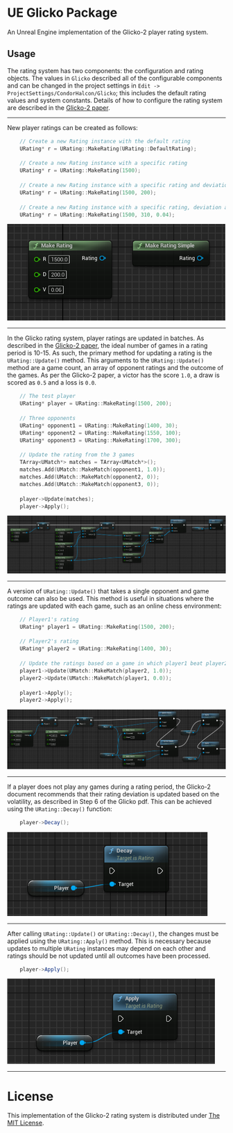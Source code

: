 # UE Glicko Package
An Unreal Engine implementation of the Glicko-2 player rating system.

## Usage
The rating system has two components: the configuration and rating objects. The values in `Glicko` described all of the configurable components and can be changed in the project settings in `Edit -> ProjectSettings/CondorHalcon/Glicko`; this includes the default rating values and system constants. Details of how to configure the rating system are described in the [Glicko-2 paper](http://www.glicko.net/glicko/glicko2.pdf).

---

New player ratings can be created as follows:

```cpp
    // Create a new Rating instance with the default rating
    URating* r = URating::MakeRating(URating::DefaultRating);

    // Create a new Rating instance with a specific rating
    URating* r = URating::MakeRating(1500);

    // Create a new Rating instance with a specific rating and deviation
    URating* r = URating::MakeRating(1500, 200);

    // Create a new Rating instance with a specific rating, deviation and volatility
    URating* r = URating::MakeRating(1500, 310, 0.04);
``` 

![Make Match](./Resources/MakeMatch.png)




---

In the Glicko rating system, player ratings are updated in batches. As described in the [Glicko-2 paper](http://www.glicko.net/glicko/glicko2.pdf), the ideal number of games in a rating period is 10-15. As such, the primary method for updating a rating is the `URating::Update()` method. This arguments to the `URating::Update()` method are a game count, an array of opponent ratings and the outcome of the games. As per the Glicko-2 paper, a victor has the score `1.0`, a draw is scored as `0.5` and a loss is `0.0`.

```cpp
    // The test player
    URating* player = URating::MakeRating(1500, 200);

    // Three opponents
    URating* opponent1 = URating::MakeRating(1400, 30);
    URating* opponent2 = URating::MakeRating(1550, 100);
    URating* opponent3 = URating::MakeRating(1700, 300);

    // Update the rating from the 3 games
    TArray<UMatch*> matches = TArray<UMatch*>();
    matches.Add(UMatch::MakeMatch(opponent1, 1.0));
    matches.Add(UMatch::MakeMatch(opponent2, 0));
    matches.Add(UMatch::MakeMatch(opponent3, 0));

    player->Update(matches);
    player->Apply();
```

![Blueprint UpdateMatches](./Resources/UpdateMatches_usage.png)

---

A version of `URating::Update()` that takes a single opponent and game outcome can also be used. This method is useful in situations where the ratings are updated with each game, such as an online chess environment:

```cpp
    // Player1's rating
    URating* player1 = URating::MakeRating(1500, 200);

    // Player2's rating
    URating* player2 = URating::MakeRating(1400, 30);

    // Update the ratings based on a game in which player1 beat player2
    player1->Update(UMatch::MakeMatch(player2, 1.0));
    player2->Update(UMatch::MakeMatch(player1, 0.0));

    player1->Apply();
    player2->Apply();
```

![Blueprint UpdateMatch](./Resources/UpdateMatch_usage.png)

---

If a player does not play any games during a rating period, the Glicko-2 document recommends that their rating deviation is updated based on the volatility, as described in Step 6 of the Glicko pdf. This can be achieved using the `URating::Decay()` function:

```csharp
    player->Decay();
```

![Decay](./Resources/Decay.png)

---

After calling `URating::Update()` or `URating::Decay()`, the changes must be applied using the `URating::Apply()` method. This is necessary because updates to multiple `URating` instances may depend on each other and ratings should be not updated until all outcomes have been processed.

```csharp
    player->Apply();
```

![Apply](./Resources/Apply.png)

---

# License
This implementation of the Glicko-2 rating system is distributed under [The MIT License](https://opensource.org/licenses/MIT).